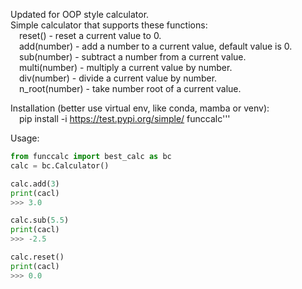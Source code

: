 Updated for OOP style calculator.
<br />
Simple calculator that supports these functions:
<br />
&emsp;reset() - reset a current value to 0.
<br />
&emsp;add(number) - add a number to a current value, default value is 0.
<br />
&emsp;sub(number) - subtract a number from a current value.
<br />
&emsp;multi(number) - multiply a current value by number.
<br />
&emsp;div(number) - divide a current value by number.
<br />
&emsp;n_root(number) - take number root of a current value.
<br />

Installation (better use virtual env, like conda, mamba or venv):
<br />
&emsp;pip install -i https://test.pypi.org/simple/ funccalc'''
<br />

Usage:
<br />
```python
from funccalc import best_calc as bc
calc = bc.Calculator()

calc.add(3)
print(cacl)
>>> 3.0

calc.sub(5.5)
print(cacl)
>>> -2.5

calc.reset()
print(cacl)
>>> 0.0
```